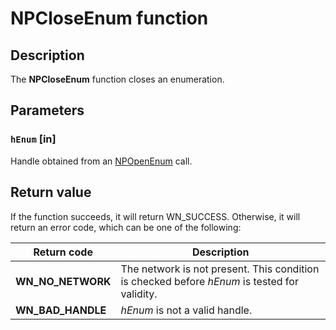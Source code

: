 # NPCloseEnum function

## Description

The **NPCloseEnum** function closes an enumeration.

## Parameters

### `hEnum` [in]

Handle obtained from an
[NPOpenEnum](https://learn.microsoft.com/windows/desktop/api/npapi/nf-npapi-npopenenum) call.

## Return value

If the function succeeds, it will return WN_SUCCESS. Otherwise, it will return an error code, which can be one of the following:

| Return code | Description |
| --- | --- |
| **WN_NO_NETWORK** | The network is not present. This condition is checked before *hEnum* is tested for validity. |
| **WN_BAD_HANDLE** | *hEnum* is not a valid handle. |